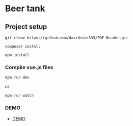 # Beer tank

## Project setup
```
git clone https://github.com/davidstar333/PDF-Reader.git
```

```
composer install
```

```
npm install
```

### Compile vue.js files
```
npm run dev
```
or

```
npm run watch
```
### DEMO
- [DEMO](https://test.hopeisfar.live)